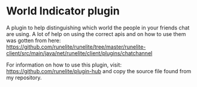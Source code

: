 # World Indicator plugin
A plugin to help distinguishing which world the people in your friends chat are using.
A lot of help on using the correct apis and on how to use them was gotten from here:
https://github.com/runelite/runelite/tree/master/runelite-client/src/main/java/net/runelite/client/plugins/chatchannel

For information on how to use this plugin, visit: https://github.com/runelite/plugin-hub and copy the source file found from my repository.